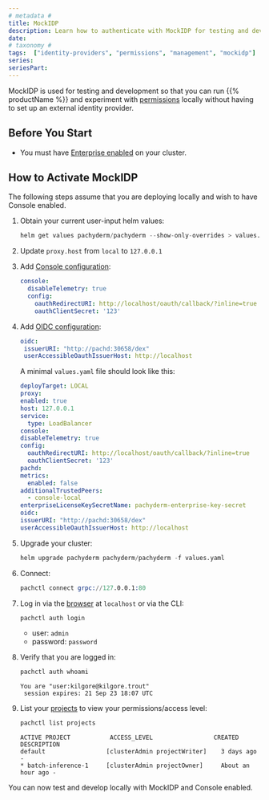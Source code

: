 ```yaml
---
# metadata # 
title: MockIDP
description: Learn how to authenticate with MockIDP for testing and development purposes.
date: 
# taxonomy #
tags:  ["identity-providers", "permissions", "management", "mockidp"]
series:
seriesPart:
---
```


MockIDP is used for testing and development so that you can run {{% productName %}} and experiment with [permissions](/latest/set-up/authorization/permissions/) locally without having to set up an external identity provider.

## Before You Start 

- You must have [Enterprise enabled](/latest/set-up/enterprise/activate-via-helm/) on your cluster.

## How to Activate MockIDP 

The following steps assume that you are deploying locally and wish to have Console enabled. 

1. Obtain your current user-input helm values:
    ```s
    helm get values pachyderm/pachyderm --show-only-overrides > values.yaml
    ```
2. Update `proxy.host` from `local` to `127.0.0.1`
3. Add [Console configuration](/latest/manage/helm-values/console/):
   ```yaml
   console:
     disableTelemetry: true
     config:
       oauthRedirectURI: http://localhost/oauth/callback/?inline=true
       oauthClientSecret: '123'
   ```
4. Add [OIDC configuration](/latest/manage/helm-values/oidc/):
    ```yaml
    oidc:
     issuerURI: "http://pachd:30658/dex"
     userAccessibleOauthIssuerHost: http://localhost
    ```
    A minimal `values.yaml` file should look like this:
     ```yaml
    deployTarget: LOCAL
   proxy:
     enabled: true
     host: 127.0.0.1
     service:
       type: LoadBalancer
   console:
     disableTelemetry: true
     config:
       oauthRedirectURI: http://localhost/oauth/callback/?inline=true
       oauthClientSecret: '123'
   pachd:
     metrics:
       enabled: false
     additionalTrustedPeers:
       - console-local
     enterpriseLicenseKeySecretName: pachyderm-enterprise-key-secret
   oidc:
     issuerURI: "http://pachd:30658/dex"
     userAccessibleOauthIssuerHost: http://localhost
    ```

5. Upgrade your cluster:
    ```s
    helm upgrade pachyderm pachyderm/pachyderm -f values.yaml
    ```
6. Connect:
   ```s
   pachctl connect grpc://127.0.0.1:80
   ```
7. Log in via the [browser](http://localhost) at `localhost` or via the CLI:
   ```s
   pachctl auth login
   ```
    - user: `admin`
    - password: `password`
  
8. Verify that you are logged in:
   ```s
   pachctl auth whoami
   ```

   ```
   You are "user:kilgore@kilgore.trout"
    session expires: 21 Sep 23 18:07 UTC
   ```
9. List your [projects](/latest/build-dags/project-operations/) to view your permissions/access level:
    ```s
    pachctl list projects
    ```
    ```
    ACTIVE PROJECT           ACCESS_LEVEL                 CREATED           DESCRIPTION
    default                 [clusterAdmin projectWriter]    3 days ago        -
    * batch-inference-1     [clusterAdmin projectOwner]     About an hour ago -
    ```

You can now test and develop locally with MockIDP and Console enabled.